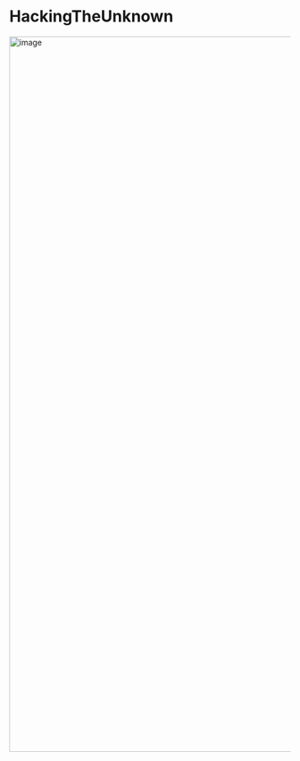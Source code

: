 # HackingTheUnknown
<img width="1280" alt="image" src="https://user-images.githubusercontent.com/79721678/215305020-a0de33ad-af05-44d6-bf65-22aa97d25e90.png">
